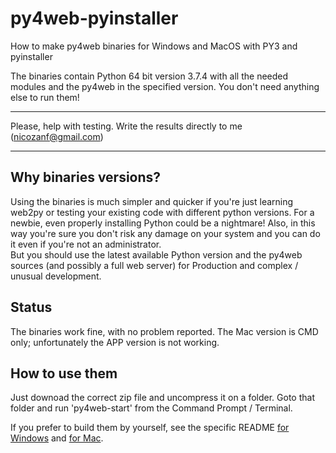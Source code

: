 # py4web-pyinstaller
How to make py4web binaries for Windows and MacOS with PY3 and pyinstaller

The binaries contain Python 64 bit version 3.7.4 with all the needed modules
and the py4web in the specified version. You don't need anything else to run them!


**********************************************************************************
Please, help with testing. Write the results directly to me (nicozanf@gmail.com)   
**********************************************************************************  

## Why binaries versions?

Using the binaries is much simpler and quicker if you're just learning web2py or testing your existing code with different python
versions. For a newbie, even properly installing Python could be a nightmare! Also, in this way you're sure you don't risk any damage on
your system and you can do it even if you're not an administrator.  
But you should use the latest available Python version and the py4web sources (and possibly a full web server) for Production and
complex / unusual development. 

## Status

The binaries work fine, with no problem reported. The Mac version is CMD only; unfortunately the APP version is not working.

## How to use them

Just downoad the correct zip file and uncompress it on a folder. Goto that folder and run 'py4web-start' from the Command Prompt / Terminal.

If you prefer to build them by yourself, see the specific README [for Windows](https://github.com/nicozanf/py4web-pyinstaller/blob/master/README_win.md) and [for Mac](https://github.com/nicozanf/py4web-pyinstaller/blob/master/README_mac.md).
